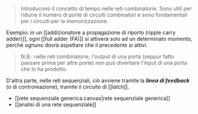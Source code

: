 > Introducono il concetto di tempo nelle reti combinatorie. Sono utili per ridurre il numero di porte di circuiti combinatori e sono fondamentali per i circuiti per la memorizzazione.

Esempio: in un [[addizionatore a propagazione di riporto (ripple carry adder)]], ogni [[full adder (FA)]] si attiverà solo ad un determinato momento, perché ognuno dovrà aspettare che il precedente si attivi.

> N.B.: nelle reti combinatorie, l'output di una porta (seppur fatto passare prima per altre porte) non può diventare l'input di una porta che lo ha prodotto.

D'altra parte, nelle reti sequenziali, ciò avviene tramite la ***linea di feedback*** (o di controreazione), tramite il circuito di [[latch]].

- [[rete sequenziale generica.canvas|rete sequenziale generica]]
- [[analisi di una rete sequenziale]]
